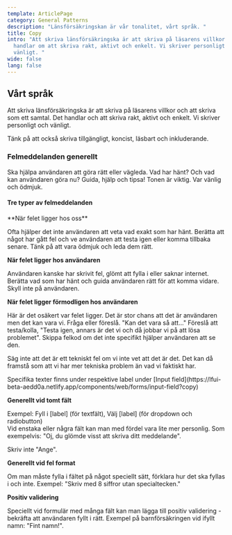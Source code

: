 ```yaml
---
template: ArticlePage
category: General Patterns
description: "Länsförsäkringskan är vår tonalitet, vårt språk. "
title: Copy
intro: "Att skriva länsförsäkringska är att skriva på läsarens villkor. Det
  handlar om att skriva rakt, aktivt och enkelt. Vi skriver personligt och
  vänligt. "
wide: false
lang: false
---
```

## Vårt språk

Att skriva länsförsäkringska är att skriva på läsarens villkor och att skriva som ett samtal. Det handlar och att skriva rakt, aktivt och enkelt. Vi skriver personligt och vänligt.

Tänk på att också skriva tillgängligt, koncist, läsbart och inkluderande. 

### Felmeddelanden generellt

Ska hjälpa användaren att göra rätt eller vägleda. Vad har hänt? Och vad kan användaren göra nu? Guida, hjälp och tipsa! Tonen är viktig. Var vänlig och ödmjuk. 

#### Tre typer av felmeddelanden

<section>
<Collapse title="Felmeddelanden generellt"><span class="content">**När felet ligger hos oss**

Ofta hjälper det inte användaren att veta vad exakt som har hänt. Berätta att något har gått fel och ve användaren att testa igen eller komma tillbaka senare. Tänk på att vara ödmjuk och leda dem rätt.

**När felet ligger hos användaren**

Användaren kanske har skrivit fel, glömt att fylla i eller saknar internet. Berätta vad som har hänt och guida användaren rätt för att komma vidare. Skyll inte på användaren. 

**När felet ligger förmodligen hos användaren** 

Här är det osäkert var felet ligger. Det är stor chans att det är användaren men det kan vara vi. Fråga eller föreslå. "Kan det vara så att..." Föreslå att testa/kolla, "Testa igen, annars är det vi och då jobbar vi på att lösa problemet". Skippa felkod om det inte specifikt hjälper användaren att se den. 

Säg inte att det är ett tekniskt fel om vi inte vet att det är det. Det kan då framstå som att vi har mer tekniska problem än vad vi faktiskt har.</span></Collapse>
</section>

<section>
<Collapse title="Validering"><span class="content">Specifika texter finns under respektive label under [Input field](https://lfui-beta-aedd0a.netlify.app/components/web/forms/input-field?copy)

**Generellt vid tomt fält**

Exempel: Fyll i \[label] (för textfält), Välj \[label] (för dropdown och radiobutton)\
Vid enstaka eller några fält kan man med fördel vara lite mer personlig. Som exempelvis: "Oj, du glömde visst att skriva ditt meddelande".

Skriv inte "Ange".

**Generellt vid fel format**

Om man måste fylla i fältet på något speciellt sätt, förklara hur det ska fyllas i och inte. Exempel: "Skriv med 8 siffror utan specialtecken."

**Positiv validering**

Speciellt vid formulär med många fält kan man lägga till positiv validering - bekräfta att användaren fyllt i rätt. Exempel på barnförsäkringen vid ifyllt namn: "Fint namn!".</span></Collapse>
</section>